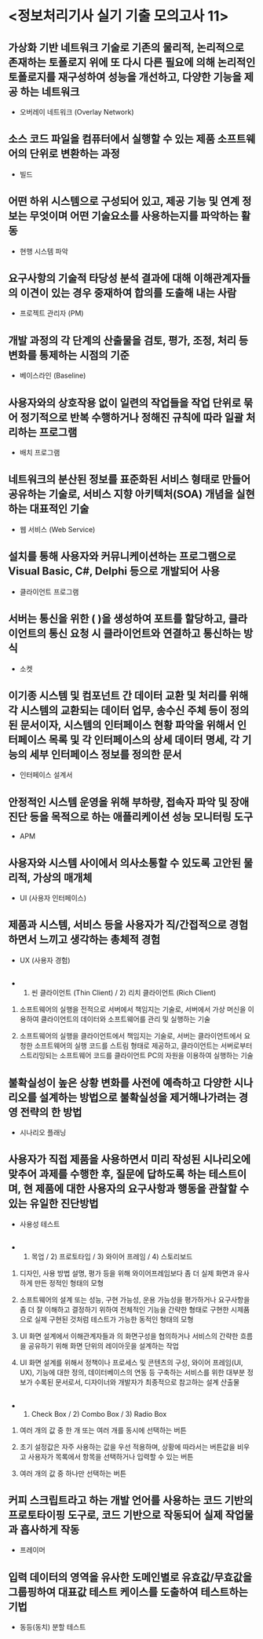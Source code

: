 # <정보처리기사 실기 기출 모의고사 11>

## 가상화 기반 네트워크 기술로 기존의 물리적, 논리적으로 존재하는 토폴로지 위에 또 다시 다른 필요에 의해 논리적인 토폴로지를 재구성하여 성능을 개선하고, 다양한 기능을 제공 하는 네트워크 

* 오버레이 네트워크 (Overlay Network)

## 소스 코드 파일을 컴퓨터에서 실행할 수 있는 제품 소프트웨어의 단위로 변환하는 과정

* 빌드

## 어떤 하위 시스템으로 구성되어 있고, 제공 기능 및 연계 정보는 무엇이며 어떤 기술요소를 사용하는지를 파악하는 활동

* 현행 시스템 파악

## 요구사항의 기술적 타당성 분석 결과에 대해 이해관계자들의 이견이 있는 경우 중재하여 합의를 도출해 내는 사람

* 프로젝트 관리자 (PM)

## 개발 과정의 각 단계의 산출물을 검토, 평가, 조정, 처리 등 변화를 통제하는 시점의 기준 

* 베이스라인 (Baseline)

## 사용자와의 상호작용 없이 일련의 작업들을 작업 단위로 묶어 정기적으로 반복 수행하거나 정해진 규칙에 따라 일괄 처리하는 프로그램 

* 배치 프로그램

## 네트워크의 분산된 정보를 표준화된 서비스 형태로 만들어 공유하는 기술로, 서비스 지향 아키텍처(SOA) 개념을 실현하는 대표적인 기술 

* 웹 서비스 (Web Service)

## 설치를 통해 사용자와 커뮤니케이션하는 프로그램으로 Visual Basic, C#, Delphi 등으로 개발되어 사용

* 클라이언트 프로그램

## 서버는 통신을 위한 (           )을 생성하여 포트를 할당하고, 클라이언트의 통신 요청 시 클라이언트와 연결하고 통신하는 방식

* 소켓

## 이기종 시스템 및 컴포넌트 간 데이터 교환 및 처리를 위해 각 시스템의 교환되는 데이터 업무, 송수신 주체 등이 정의된 문서이자, 시스템의 인터페이스 현황 파악을 위해서 인터페이스 목록 및 각 인터페이스의 상세 데이터 명세, 각 기능의 세부 인터페이스 정보를 정의한 문서 

* 인터페이스 설계서

## 안정적인 시스템 운영을 위해 부하량, 접속자 파악 및 장애진단 등을 목적으로 하는 애플리케이션 성능 모니터링 도구

* APM

## 사용자와 시스템 사이에서 의사소통할 수 있도록 고안된 물리적, 가상의 매개체 

* UI (사용자 인터페이스)

## 제품과 시스템, 서비스 등을 사용자가 직/간접적으로 경험하면서 느끼고 생각하는 총체적 경험

* UX (사용자 경험)

## 

* 1) 씬 클라이언트 (Thin Client) / 2) 리치 클라이언트 (Rich Client)

1) 소프트웨어의 실행을 전적으로 서버에서 책임지는 기술로, 서버에서 가상 머신을 이용하여 클라이언트의 데이터와 소프트웨어를 관리 및 실행하는 기술 



2) 소프트웨어의 실행을 클라이언트에서 책임지는 기술로, 서버는 클라이언트에서 요청한 소프트웨어의 실행 코드를 스트림 형태로 제공하고, 클라이언트는 서버로부터 스트리밍되는 소프트웨어 코드를 클라이언트 PC의 자원을 이용하여 실행하는 기술

## 불확실성이 높은 상황 변화를 사전에 예측하고 다양한 시나리오를 설계하는 방법으로 불확실성을 제거해나가려는 경영 전략의 한 방법 

* 시나리오 플래닝

## 사용자가 직접 제품을 사용하면서 미리 작성된 시나리오에 맞추어 과제를 수행한 후, 질문에 답하도록 하는 테스트이며, 현 제품에 대한 사용자의 요구사항과 행동을 관찰할 수 있는 유일한 진단방법 

* 사용성 테스트

## 

* 1) 목업 / 2) 프로토타입 / 3) 와이어 프레임 / 4) 스토리보드

1) 디자인, 사용 방법 설명, 평가 등을 위해 와이어프레임보다 좀 더 실제 화면과 유사하게 만든 정적인 형태의 모형



2)  소프트웨어의 설계 또는 성능, 구현 가능성, 운용 가능성을 평가하거나 요구사항을 좀 더 잘 이해하고 결정하기 위하여 전체적인 기능을 간략한 형태로 구현한 시제품으로 실제 구현된 것처럼 테스트가 가능한 동적인 형태의 모형



3) UI 화면 설계에서 이해관계자들과 의 화면구성을 협의하거나 서비스의 간략한 흐름을 공유하기 위해 화면 단위의 레이아웃을 설계하는 작업



4) UI 화면 설계를 위해서 정책이나 프로세스 및 콘텐츠의 구성, 와이어 프레임(UI, UX), 기능에 대한 정의, 데이터베이스의 연동 등 구축하는 서비스를 위한 대부분 정보가 수록된 문서로서, 디자이너와 개발자가 최종적으로 참고하는 설계 산출물

## 

* 1) Check Box / 2) Combo Box / 3) Radio Box

1) 여러 개의 값 중 한 개 또는 여러 개를 동시에 선택하는 버튼



2) 초기 설정값은 자주 사용하는 값을 우선 적용하며, 상황에 따라서는 버튼값을 비우고 사용자가 목록에서 항목을 선택하거나 입력할 수 있는 버튼



3) 여러 개의 값 중 하나만 선택하는 버튼

## 커피 스크립트라고 하는 개발 언어를 사용하는 코드 기반의 프로토타이핑 도구로, 코드 기반으로 작동되어 실제 작업물과 흡사하게 작동

* 프레이머

## 입력 데이터의 영역을 유사한 도메인별로 유효값/무효값을 그룹핑하여 대표값 테스트 케이스를 도출하여 테스트하는 기법 

* 동등(동치) 분할 테스트